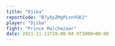 ```yaml
---
title: "Djiba"
reportCode: "B7yXpZMgPLvnYGK2"
player: "Djiba"
fight: "Prince Malchezaar"
date: 2021-11-11T20:08:04.971000+00:00
---
```

